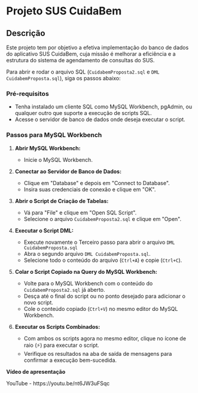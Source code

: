 # Projeto SUS CuidaBem

## Descrição
Este projeto tem por objetivo a efetiva implementação do banco de dados do aplicativo SUS CuidaBem, cuja missão é melhorar a eficiência e a estrutura do sistema de agendamento de consultas do SUS. 

Para abrir e rodar o arquivo SQL (`CuidabemProposta2.sql` e `DML CuidabemProposta.sql`), siga os passos abaixo:

### Pré-requisitos
- Tenha instalado um cliente SQL como MySQL Workbench, pgAdmin, ou qualquer outro que suporte a execução de scripts SQL.
- Acesse o servidor de banco de dados onde deseja executar o script.

### Passos para MySQL Workbench

1. **Abrir MySQL Workbench:**
   - Inicie o MySQL Workbench.

2. **Conectar ao Servidor de Banco de Dados:**
   - Clique em "Database" e depois em "Connect to Database".
   - Insira suas credenciais de conexão e clique em "OK".

3. **Abrir o Script de Criação de Tabelas:**
   - Vá para "File" e clique em "Open SQL Script".
   - Selecione o arquivo `CuidabemProposta2.sql` e clique em "Open".

4. **Executar o Script DML:**
   - Execute novamente o Terceiro passo para abrir o arquivo `DML CuidabemProposta.sql`
   - Abra o segundo arquivo `DML CuidabemProposta.sql`.
   - Selecione todo o conteúdo do arquivo (`Ctrl+A`) e copie (`Ctrl+C`).

5. **Colar o Script Copiado na Query do MySQL Workbench:**
   - Volte para o MySQL Workbench com o conteúdo do `CuidabemProposta2.sql` já aberto.
   - Desça até o final do script ou no ponto desejado para adicionar o novo script.
   - Cole o conteúdo copiado (`Ctrl+V`) no mesmo editor do MySQL Workbench.

6. **Executar os Scripts Combinados:**
   - Com ambos os scripts agora no mesmo editor, clique no ícone de raio (⚡) para executar o script.
   - Verifique os resultados na aba de saída de mensagens para confirmar a execução bem-sucedida.

**Vídeo de apresentação**
<p>YouTube - https://youtu.be/nt6JW3uFSqc
